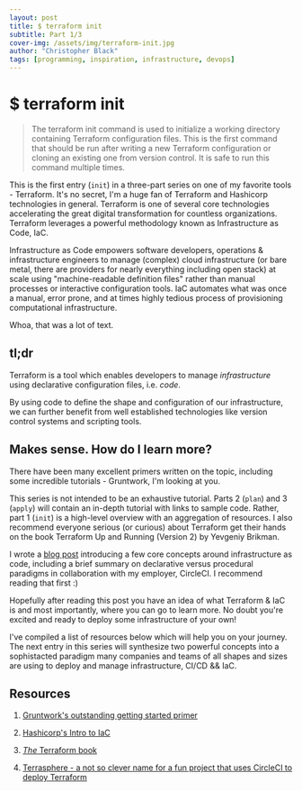 ```yaml
---
layout: post
title: $ terraform init
subtitle: Part 1/3
cover-img: /assets/img/terraform-init.jpg
author: "Christopher Black"
tags: [programming, inspiration, infrastructure, devops]
---
```


# $ terraform init

<blockquote>The terraform init command is used to initialize a working directory containing Terraform configuration files. This is the first command that should be run after writing a new Terraform configuration or cloning an existing one from version control. It is safe to run this command multiple times.</blockquote>

This is the first entry (`init`) in a three-part series on one of my favorite tools - Terraform. It's no secret, I'm a huge fan of Terraform and Hashicorp technologies in general. Terraform is one of several core technologies accelerating the great digital transformation for countless organizations. Terraform leverages a powerful methodology known as Infrastructure as Code, IaC.

Infrastructure as Code empowers software developers, operations & infrastructure engineers to manage (complex) cloud infrastructure (or bare metal, there are providers for nearly everything including open stack) at scale using "machine-readable definition files" rather than manual processes or interactive configuration tools. IaC automates what was once a manual, error prone, and at times highly tedious process of provisioning computational infrastructure.

Whoa, that was a lot of text.

## tl;dr

Terraform is a tool which enables developers to manage <i>infrastructure</i> using declarative configuration files, i.e. <i>code</i>.

By using code to define the shape and configuration of our infrastructure, we can further benefit from well established technologies like version control systems and scripting tools.

## Makes sense. How do I learn more?

There have been many excellent primers written on the topic, including some incredible tutorials - Gruntwork, I'm looking at you.

This series is not intended to be an exhaustive tutorial. Parts 2 (`plan`) and 3 (`apply`) will contain an in-depth tutorial with links to sample code. Rather, part 1 (`init`) is a high-level overview with an aggregation of resources. I also recommend everyone serious (or curious) about Terraform get their hands on the book Terraform Up and Running (Version 2) by Yevgeniy Brikman.

I wrote a <a href="https://circleci.com/blog/an-intro-to-infrastructure-as-code/">blog post</a> introducing a few core concepts around infrastructure as code, including a brief summary on declarative versus procedural paradigms in collaboration with my employer, CircleCI. I recommend reading that first :)

Hopefully after reading this post you have an idea of what Terraform & IaC is and most importantly, where you can go to learn more. No doubt you're excited and ready to deploy some infrastructure of your own!

I've compiled a list of resources below which will help you on your journey. The next entry in this series will synthesize two powerful concepts into a sophistacted paradigm many companies and teams of all shapes and sizes are using to deploy and manage infrastructure, CI/CD && IaC.

## Resources

1. <a href="https://blog.gruntwork.io/an-introduction-to-terraform-f17df9c6d180">Gruntwork's outstanding getting started primer</a>

2. <a href="https://learn.hashicorp.com/tutorials/terraform/infrastructure-as-code">Hashicorp's Intro to IaC</a>

3. <a href="https://www.oreilly.com/library/view/terraform-up/9781492046899/"><i>The</i> Terraform book</a>

4. <a href="https://github.com/aedifex/terrasphere">Terrasphere - a not so clever name for a fun project that uses CircleCI to deploy Terraform</a>
